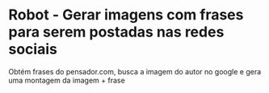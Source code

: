 # Robot - Gerar imagens com frases para serem postadas nas redes sociais
Obtém frases do pensador.com, busca a imagem do autor no google e gera uma montagem da imagem + frase
